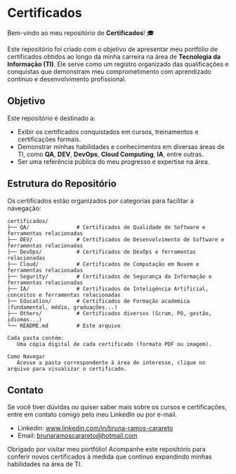 # Certificados
Bem-vindo ao meu repositório de **Certificados**! 🎓

Este repositório foi criado com o objetivo de apresentar meu portfólio de certificados obtidos ao longo da minha carreira na área de **Tecnologia da Informação (TI)**. 
Ele serve como um registro organizado das qualificações e conquistas que demonstram meu comprometimento com aprendizado contínuo e desenvolvimento profissional.

## Objetivo
Este repositório é destinado a:
- Exibir os certificados conquistados em cursos, treinamentos e certificações formais.
- Demonstrar minhas habilidades e conhecimentos em diversas áreas de TI, como **QA**, **DEV**, **DevOps**, **Cloud Computing**, **IA**, entre outras.
- Ser uma referência pública do meu progresso e expertise na área.

## Estrutura do Repositório
Os certificados estão organizados por categorias para facilitar a navegação:

```plaintext
certificados/
├── QA/               # Certificados de Qualidade de Software e ferramentas relacionadas
├── DEV/              # Certificados de Desenvolvimento de Software e ferramentas relacionadas
├── DevOps/           # Certificados de DevOps e ferramentas relacionadas
├── Cloud/            # Certificados de Computação em Nuvem e ferramentas relacionadas
├── Segurity/         # Certificados de Segurança da Informação e ferramentas relacionadas
├── IA/               # Certificados de Inteligência Artificial, conceitos e ferramentas relacionadas
├── Education/        # Certificados de Formação academica (fundamental, médio, graduações...)
├── Others/           # Certificados diversos (Scrum, PO, gestão, idiomas...)
└── README.md         # Este arquivo

Cada pasta contém:
   Uma cópia digital de cada certificado (formato PDF ou imagem).

Como Navegar
   Acesse a pasta correspondente à área de interesse, clique no arquivo para visualizar o certificado.
```

## Contato
Se você tiver dúvidas ou quiser saber mais sobre os cursos e certificações, entre em contato comigo pelo meu LinkedIn ou por e-mail.
  - Linkedin: www.linkedin.com/in/bruna-ramos-carareto
  - Email: brunaramoscarareto@hotmail.com

Obrigado por visitar meu portfólio!
Acompanhe este repositório para conferir novos certificados à medida que continuo expandindo minhas habilidades na área de TI.
